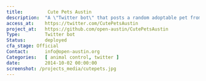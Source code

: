 ```yaml
---
title:         Cute Pets Austin
description:  "A \"Twitter bot\" that posts a random adoptable pet from the Austin Animal Center."
access_at:    https://twitter.com/CutePetsAustin
project_at:   https://github.com/open-austin/CutePetsAustin
Type:         Twitter bot
Status:       deployed
cfa_stage: Official
Contact:      info@open-austin.org
Categories:   [ animal control, twitter ]
date:         2014-10-02 00:00:00
screenshot: /projects_media/cutepets.jpg
---
```

